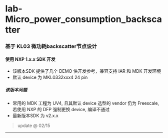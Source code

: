 # lab-Micro_power_consumption_backscatter

### 基于 KL03 微功耗backscatter节点设计
#### 使用 NXP 1.x.x SDK 开发
- 该版本SDK 提供了几个 DEMO 供开发参考，兼容支持 IAR 和 MDK 开发环境
- 默认 device 为 MKL0332xxx4 24 pin

##### 该版本问题
- 常用的 MDK 工程为 UV4, 且其默认 device 选型的 vendor 仍为 Freescale, 若使用 NXP 的 DFP 强制更换 device, 编译不通过
- 最新版本SDK 为 v2.x.x

> update @ 02/15
---

